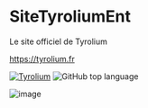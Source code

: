 # SiteTyroliumEnt
Le site officiel de Tyrolium

https://tyrolium.fr

[![Tyrolium](https://img.shields.io/badge/Copyright-Tyrolium-3960ef?style=flat)](https://tyrolium.fr)
![GitHub top language](https://img.shields.io/github/languages/top/TheMaxium69/Tyrolium-Site)

![image](https://user-images.githubusercontent.com/63310746/131637439-21edd65c-660c-4d31-8ca0-20cfd5bf5f30.png)

